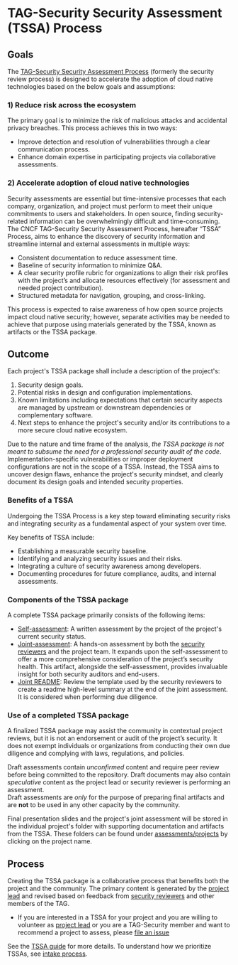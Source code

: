 # TAG-Security Security Assessment (TSSA) Process 

## Goals

The [TAG-Security Security Assessment Process](guide) (formerly the security 
review process) is designed to accelerate the adoption of cloud native 
technologies based on the below goals and assumptions:

### 1) Reduce risk across the ecosystem

The primary goal is to minimize the risk of malicious attacks and accidental privacy
breaches. This process achieves this in two ways:

   * Improve detection and resolution of vulnerabilities through a clear communication
     process.
   * Enhance domain expertise in participating projects via collaborative assessments.

### 2) Accelerate adoption of cloud native technologies

Security assessments are essential but time-intensive processes that each company, 
organization, and project must perform to meet their unique commitments to users and 
stakeholders. In open source, finding security-related information can be overwhelmingly 
difficult and time-consuming. The CNCF TAG-Security Security Assessment Process, hereafter 
“TSSA” Process, aims to enhance the discovery of security information and streamline 
internal and external assessments in multiple ways:

   * Consistent documentation to reduce assessment time.
   * Baseline of security information to minimize Q&A.
   * A clear security profile rubric for organizations to align their risk profiles with
     the project’s and allocate resources effectively (for assessment and needed project
     contribution).
   * Structured metadata for navigation, grouping, and cross-linking.

This process is expected to raise awareness of how open source projects impact cloud native security; 
however, separate activities may be needed to achieve that purpose using materials generated by
the TSSA, known as artifacts or the TSSA package.

## Outcome

Each project's TSSA package shall include a description of the project's:
1. Security design goals.
2. Potential risks in design and configuration implementations.
3. Known limitations including expectations that certain security aspects are managed by
   upstream or downstream dependencies or complementary software.
5. Next steps to enhance the project's security and/or its contributions to a more secure
   cloud native ecosystem.

Due to the nature and time frame of the analysis, *the TSSA package is not 
meant to subsume the need for a professional security audit of the code*. Implementation-specific 
vulnerabilities or improper deployment configurations are not in the scope of a TSSA. 
Instead, the TSSA aims to uncover design flaws, enhance the project's security mindset, 
and clearly document its design goals and intended security properties.

### Benefits of a TSSA

Undergoing the TSSA Process is a key step toward eliminating security risks and integrating 
security as a fundamental aspect of your system over time.

Key benefits of TSSA include:
* Establishing a measurable security baseline.
* Identifying and analyzing security issues and their risks.
* Integrating a culture of security awareness among developers.
* Documenting procedures for future compliance, audits, and internal assessments.

### Components of the TSSA package

A complete TSSA package primarily consists of the following
items:
* [Self-assessment](guide/self-assessment.md): A written assessment by the project
of the project's current security status.
* [Joint-assessment](guide/joint-assessment.md): A hands-on assessment by both the [security
reviewers](guide/security-reviewer.md) and the project team.  It expands upon the self-assessment
to offer a more comprehensive consideration of the project’s security health.
This artifact, alongside the self-assessment, provides invaluable insight for both
security auditors and end-users.
* [Joint README](guide/joint-readme-template.md): Review the template used by the security
reviewers to create a readme high-level summary at the end of the joint assessment.
It is considered when performing due diligence.

### Use of a completed TSSA package

A finalized TSSA package may assist the community in contextual project reviews, but 
it is not an endorsement or audit of the project’s security. It does not exempt individuals 
or organizations from conducting their own due diligence and complying with laws, regulations, 
and policies.

Draft assessments contain *unconfirmed* content and require peer review before being 
committed to the repository. Draft documents may also contain *speculative* content as 
the project lead or security reviewer is performing an assessment.  
Draft assessments are *only* for the purpose of preparing final artifacts and are **not** 
to be used in any other capacity by the community.

Final presentation slides and the project's joint assessment
will be stored in the individual project's folder with supporting
documentation and artifacts from the TSSA.  These folders can be found under
 [assessments/projects](projects/) by clicking on the project name.

## Process

Creating the TSSA package is a collaborative process that benefits both the project 
and the community. The primary content is generated by the [project lead](guide/project-lead.md) 
and revised based on feedback from [security reviewers](guide/security-reviewer.md)
and other members of the TAG.

* If you are interested in a TSSA for your project and you are
  willing to volunteer as [project lead](guide/project-lead.md) or you are a
  TAG-Security member and want to recommend a project to assess, please [file an
  issue](https://github.com/cncf/tag-security/issues/new?template=joint-assessment.md)

See the [TSSA guide](guide) for more details.  To understand how we
prioritize TSSAs, see [intake process](./intake-process.md).